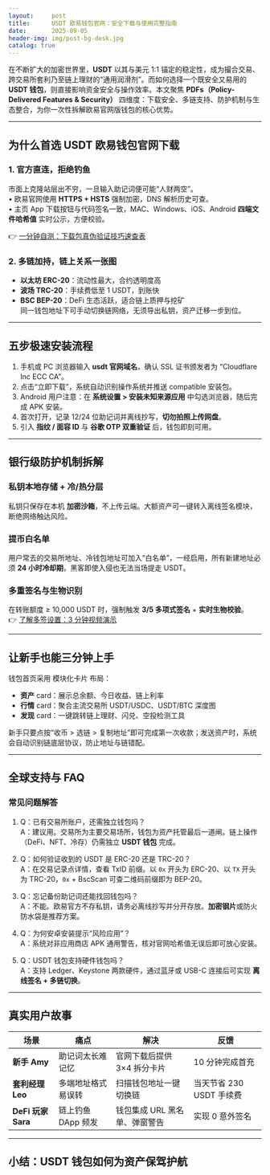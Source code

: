 ```yaml
---
layout:     post
title:      USDT 欧易钱包官网：安全下载与使用完整指南
date:       2025-09-05
header-img: img/post-bg-desk.jpg
catalog: true
---
```


在不断扩大的加密世界里，**USDT** 以其与美元 1:1 锚定的稳定性，成为撮合交易、跨交易所套利乃至链上理财的“通用润滑剂”。而如何选择一个既安全又易用的 **USDT 钱包**，则直接影响资金安全与操作效率。本文聚焦 **PDFs（Policy-Delivered Features & Security）** 四维度：下载安全、多链支持、防护机制与生态整合，为你一次性拆解欧易官网版钱包的核心优势。

---

## 为什么首选 USDT 欧易钱包官网下载

### 1. 官方直连，拒绝钓鱼
市面上克隆站层出不穷，一旦输入助记词便可能“人财两空”。  
• 欧易官网使用 **HTTPS + HSTS** 强制加密，DNS 解析历史可查。  
• 主页 App 下载按钮与代码签名一致，MAC、Windows、iOS、Android **四端文件哈希值** 实时公示，方便校验。  

👉 [一分钟自测：下载包真伪验证技巧速查表](https://okxdog.com/)

### 2. 多链加持，链上关系一张图
- **以太坊 ERC-20**：流动性最大，合约透明度高  
- **波场 TRC-20**：手续费低至 1 USDT，到账快  
- **BSC BEP-20**：DeFi 生态活跃，适合链上质押与挖矿  
同一钱包地址下可手动切换链网络，无须导出私钥，资产迁移一步到位。

---

## 五步极速安装流程

1. 手机或 PC 浏览器输入 **usdt 官网域名**，确认 SSL 证书颁发者为 “Cloudflare Inc ECC CA”。  
2. 点击“立即下载”，系统自动识别操作系统并推送 compatible 安装包。  
3. Android 用户注意：在 **系统设置 > 安装未知来源应用** 中勾选浏览器，随后完成 APK 安装。  
4. 首次打开，记录 12/24 位助记词并离线抄写，**切勿拍照上传网盘**。  
5. 引入 **指纹 / 面容 ID** 与 **谷歌 OTP 双重验证** 后，钱包即刻可用。

---

## 银行级防护机制拆解

### 私钥本地存储 + 冷/热分层
私钥只保存在本机 **加密沙箱**，不上传云端。大额资产可一键转入离线签名模块，断绝网络触达风险。  

### 提币白名单
用户常去的交易所地址、冷钱包地址可加入“白名单”，一经启用，所有新建地址必须 **24 小时冷却期**，黑客即使入侵也无法当场提走 USDT。  

### 多重签名与生物识别
在转账额度 ≥ 10,000 USDT 时，强制触发 **3/5 多项式签名** + **实时生物校验**。  
👉 [了解多签设置：3 分钟视频演示](https://okxdog.com/)

---

## 让新手也能三分钟上手

钱包首页采用 模块化卡片 布局：  
- **资产** card：展示总余额、今日收益、链上利率  
- **行情** card：聚合主流交易所 USDT/USDC、USDT/BTC 深度图  
- **发现** card：一键跳转链上理财、闪兑、空投检测工具  

新手只要点按“收币 > 选链 > 复制地址”即可完成第一次收款；发送资产时，系统会自动识别链底层协议，防止地址与链错配。

---

## 全球支持与 FAQ

### 常见问题解答

1. Q：已有交易所账户，还需独立钱包吗？  
   A：建议用。交易所为主要交易场所，钱包为资产托管最后一道闸。链上操作（DeFi、NFT、冷存）仍需独立 **USDT 钱包** 完成。

2. Q：如何验证收到的 USDT 是 ERC-20 还是 TRC-20？  
   A：在交易记录点详情，查看 TxID 前缀。以 `0x` 开头为 ERC-20、以 `TX` 开头为 TRC-20，`0x` + BscScan 可查二维码前缀即为 BEP-20。

3. Q：忘记备份助记词还能找回钱包吗？  
   A：不能。欧易官方不存私钥，请务必离线抄写并分开存放。**加密钢片**或防火防水袋是推荐方案。

4. Q：为何安卓安装提示“风险应用”？  
   A：系统对非应用商店 APK 通用警告，核对官网哈希值无误后即可放心安装。

5. Q：USDT 钱包支持硬件钱包吗？  
   A：支持 Ledger、Keystone 两款硬件，通过蓝牙或 USB-C 连接后可实现 **离线签名 + 多链切换**。

---

## 真实用户故事

| 场景 | 痛点 | 解决 | 反馈 |
|---|---|---|---|
| **新手 Amy** | 助记词太长难记忆 | 官网下载后提供 3×4 拆分卡片 | 10 分钟完成首充 |
| **套利经理 Leo** | 多端地址格式易误转 | 扫描钱包地址一键切换链 | 当天节省 230 USDT 手续费 |
| **DeFi 玩家 Sara** | 链上钓鱼 DApp 频发 | 钱包集成 URL 黑名单、弹窗警告 | 实现 0 意外签名 |

---

## 小结：USDT 钱包如何为资产保驾护航